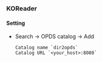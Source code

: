 ### KOReader

#### Setting

- Search → OPDS catalog → Add
	```
	Catalog name `dir2opds`
	Catalog URL `<your_host>:8080`
	```